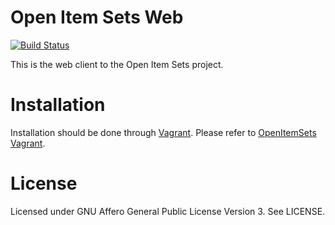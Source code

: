 # Open Item Sets Web

[![Build Status](https://travis-ci.org/ichiro101/openitemsets_web.svg?branch=master)](https://travis-ci.org/ichiro101/openitemsets_web)

This is the web client to the Open Item Sets project.

# Installation

Installation should be done through [Vagrant](http://www.vagrantup.com/).
Please refer to [OpenItemSets Vagrant](https://github.com/ichiro101/OpenItemSets_Vagrant).

# License

Licensed under GNU Affero General Public License Version 3. See LICENSE.
